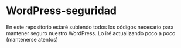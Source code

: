 # WordPress-seguridad
En este repositorio estaré subiendo todos los códigos necesario para mantener seguro nuestro WordPress. Lo iré actualizando poco a poco (mantenerse atentos)
